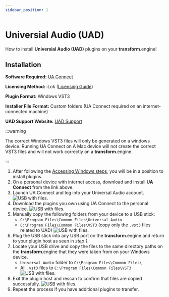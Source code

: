 ```yaml
---
sidebar_position: 1
---
```


# Universial Audio (UAD)

How to install **Universial Audio (UAD)** plugins on your **transform**.engine!

## Installation

**Software Required:** [UA Connect](https://www.uaudio.com/pages/download-ua-connect)  

**Licensing Method:** iLok ([Licensing Guide](../ilok.md))  

**Plugin Format:** Windows VST3  

**Installer File Format:** Custom folders (UA Connect required on an internet-connected machine)  

**UAD Support Website:** [UAD Support](https://help.uaudio.com/hc/en-us)

:::warning

The correct Windows VST3 files will only be generated on a windows device. Running UA Connect on A Mac device will not create the correct VST3 files and will not work correctly on a **transform**.engine.

:::

1. After following the [Accessing Windows steps](../installation.md#accessing-the-plugin-host-to-install-plugins), you will be in a position to install plugins.
2. On a personal device with internet access, download and install **UA Connect** from the link above.
3. Launch UA Connect and log into your Universal Audio account.
![USB with files.](@site/static/img/UAD/Login.png)
4. Download the plugins you own using UA Connect to the personal device.
![USB with files.](@site/static/img/UAD/installed.png)
5. Manually copy the following folders from your device to a USB stick:
   - `C:\Program Files\Common Files\Universal Audio`  
   - `C:\Program Files\Common Files\VST3` (copy only the `.vst3` files related to UAD)
![USB with files.](@site/static/img/UAD/fullUSB.png)
1. Plug the USB stick into any USB port on the **transform**.engine and return to your plugin host as seen in *step 1*.
2. Locate your USB drive and copy the files to the same directory paths on the **transform**.engine that they were taken from on your Windows device.
   - `Universal Audio` folder to `C:\Program Files\Common Files\`  
   - All `.vst3` files to `C:\Program Files\Common Files\VST3`
![USB with files.](@site/static/img/UAD/pluginhost.png)
1. Exit the plugin host and rescan to confirm that files are copied successfully.
![USB with files.](@site/static/img/UAD/Finished.png)
2.  Repeat the process if you have additional plugins to transfer.

